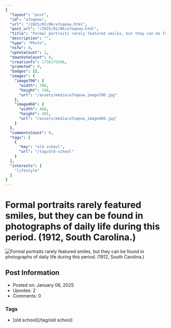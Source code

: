 ```yaml
---
{
  "layout": "post",
  "id": "a7oqeow",
  "url": "/2025/01/06/a7oqeow.html",
  "post_url": "/2025/01/06/a7oqeow.html",
  "title": "Formal portraits rarely featured smiles, but they can be found in photographs of daily life during this period. (1912, South Carolina.)",
  "description": "",
  "type": "Photo",
  "nsfw": 0,
  "upVoteCount": 2,
  "downVoteCount": 0,
  "creationTs": 1736179346,
  "promoted": 0,
  "badges": [],
  "images": {
    "image700": {
      "width": 700,
      "height": 748,
      "url": "/assets/media/a7oqeow_image700.jpg"
    },
    "image460": {
      "width": 460,
      "height": 491,
      "url": "/assets/media/a7oqeow_image460.jpg"
    }
  },
  "commentsCount": 0,
  "tags": [
    {
      "key": "old school",
      "url": "/tag/old-school"
    }
  ],
  "interests": [
    "lifestyle"
  ]
}
---
```


# Formal portraits rarely featured smiles, but they can be found in photographs of daily life during this period. (1912, South Carolina.)

![Formal portraits rarely featured smiles, but they can be found in photographs of daily life during this period. (1912, South Carolina.)](/assets/media/a7oqeow_image700.jpg)

## Post Information

- Posted on: January 06, 2025
- Upvotes: 2
- Comments: 0

### Tags

- [old school](/tag/old school)
